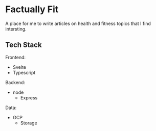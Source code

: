 # Factually Fit

A place for me to write articles on health and fitness topics that I find intersting.

## Tech Stack
Frontend:
- Svelte
- Typescript

Backend:
- node
  - Express

Data:
- GCP
  - Storage
